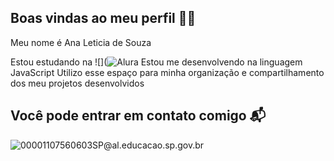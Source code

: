 ## Boas vindas ao meu perfil 🖤🖤
Meu nome é Ana Leticia de Souza

Estou estudando na ![](![Alura](https://alura.valeonetworks.com/)
Estou me desenvolvendo na linguagem JavaScript
Utilizo esse espaço para minha organização e compartilhamento dos meu projetos desenvolvidos

## Você pode entrar em contato comigo 📬
![00001107560603SP@al.educacao.sp.gov.br](00001107560603SP@al.educacao.sp.gov.br)
